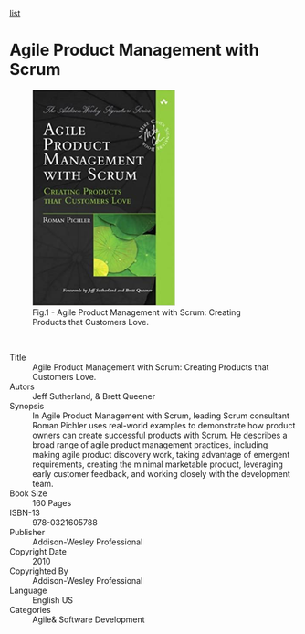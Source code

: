 [list](list.md)

# Agile Product Management with Scrum

<figure>
  <img src="Agile-Product-Management-with-Scrum.png" alt="Agile Product Management with Scrum: Creating Products that Customers Love" style="width:250px">
  <figcaption>Fig.1 - Agile Product Management with Scrum: Creating Products that Customers Love.</figcaption>
</figure>
</br>

<div itemscope="" itemtype="https://schema.org/Book">
   <meta itemprop="bookFormat" content="EBook/DAISY3"/>
   <meta itemprop="accessibilityFeature" content="largePrint/CSSEnabled"/>
   <meta itemprop="accessibilityFeature" content="highContrast/CSSEnabled"/>
   <meta itemprop="accessibilityFeature" content="resizeText/CSSEnabled"/>
   <meta itemprop="accessibilityFeature" content="displayTransformability"/>
   <meta itemprop="accessibilityFeature" content="longDescription"/>
   <meta itemprop="accessibilityFeature" content="alternativeText"/>
   <meta itemprop="accessibilityControl" content="fullKeyboardControl"/>
   <meta itemprop="accessibilityControl" content="fullMouseControl"/>
   <meta itemprop="accessibilityHazard" content="noFlashingHazard"/>
   <meta itemprop="accessibilityHazard" content="noMotionSimulationHazard"/>
   <meta itemprop="accessibilityHazard" content="noSoundHazard"/>
   <meta itemprop="accessibilityAPI" content="ARIA"/>

   <dl>
      <dt>Title</dt>
      <dd itemprop="name">Agile Product Management with Scrum: Creating Products that Customers Love.</dd>
	  <dt>Autors</dt>
	  <dd itemprop="author" itemtype="https://schema.org/Person" itemscope=""><span itemprop="name">Jeff Sutherland</span>, & <span itemprop="name">Brett Queener</span></dd>
      <dt>Synopsis</dt>
      <dd itemprop="description">In Agile Product Management with Scrum, leading Scrum consultant Roman Pichler uses real-world examples to demonstrate how product owners can create successful products with Scrum. He describes a broad range of agile product management practices, including making agile product discovery work, taking advantage of emergent requirements, creating the minimal marketable product, leveraging early customer feedback, and working closely with the development team.</dd>
      <dt>Book Size</dt>
      <dd><span itemprop="numberOfPages">160</span> Pages</dd>
      <dt>ISBN-13</dt>
      <dd itemprop="isbn">978-0321605788</dd>
      <dt>Publisher</dt>
      <dd itemprop="publisher" itemtype="https://schema.org/Organization" itemscope=""><span itemprop="name">Addison-Wesley Professional</span></dd>
      <dt>Copyright Date</dt>
      <dd itemprop="copyrightYear">2010</dd>
      <dt>Copyrighted By</dt>
      <dd itemprop="copyrightHolder" itemtype="https://schema.org/Organization" itemscope=""><span itemprop="name">Addison-Wesley Professional</span></dd>
      <dt>Language</dt>
      <dd><meta itemprop="inLanguage" content="en-US"/>English US</dd>
      <dt>Categories</dt>
      <dd><span itemprop="genre">Agile</span>& <span itemprop="genre">Software Development</span></dd>
   </dl>
</div>